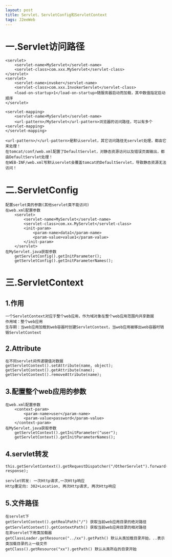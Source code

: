 ```yaml
---
layout: post
title: Servlet、ServletConfig和ServletContext
tags: J2eeWeb
---
```

# 一.Servlet访问路径
	<servlet>
		<servlet-name>MyServlet</servlet-name>
		<servlet-class>com.xxx.MyServlet</servlet-class>
	</servlet>
	<servlet>
		<servlet-name>invoker</servlet-name>
		<servlet-class>com.xxx.InvokerServlet</servlet-class>
		<load-on-startup>1</load-on-startup>随服务器启动而加载，其中数值指定启动顺序
	</servlet>
	
	<servlet-mapping>
		<servlet-name>MyServlet</servlet-name>
		<url-pattern>/MyServlet</url-pattern>浏览器的访问路径，可以有多个<servlet-mapping>
	</servlet-mapping>	

	<url-pattern>/</url-pattern>是默认servlet，其它访问路径无servlet处理，都由它来处理！
	在tomcat/conf/web.xml配置了DefaultServlet，对静态资源访问以及错误页面输出，都由DefaultServlet处理！
	在WEB-INF/web.xml写默认servlet会覆盖tomcat的DefaultServlet，导致静态资源无法访问！			
						
# 二.ServletConfig
	配置serlet类的参数(其他servlet类不能访问)
	在web.xml配置参数
		<servlet>
			<servlet-name>MyServlet</servlet-name>
			<servlet-class>com.xx.MyServlet</servlet-class>
			<init-param>
				<param-name>data1</param-name>
				<param-value>value1</param-value>
			</init-param>
		</servlet>
	在MyServlet.java获取参数
		getServletConfig().getInitParameter();
		getServletConfig().getInitParameterNames();    
    
# 三.ServletContext

## 1.作用
	一个ServletContext对应于整个web应用，作为域对象在整个web应用范围内共享数据
	作用域：整个web应用
	生存期：当web应用加载到web容器时创建ServletContext，当web应用被移出web容器时销毁ServletContext
	
## 2.Attribute
	在不同servlet间传递键值对数据
	getServletContext().setAttribute(name, object);
	getServletContext().getAttribute(name);
	getServletContext().removeAttribute(name);

## 3.配置整个web应用的参数
	在web.xml配置参数
		<context-param>
			<param-name>user</param-name>
			<param-value>password</param-value>
		</context-param>
	在MyServlet.java获取参数
		getServletContext().getInitParameter("user");
		getServletContext().getInitParameterNames();

## 4.servlet转发
	this.getServletContext().getRequestDispatcher("/OtherServlet").forward(request, response);
								 
	servlet转发: 一次Http请求,一次Http响应
	Http重定向: 302+Location, 两次Http请求, 两次Http响应


## 5.文件路径	
	在servlet下
	getServletContext().getRealPath("/") 获取当前web应用目录的绝对路径
	getServletContext().getContextPath() 获取当前web应用目录的相对路径
	在非servlet下用类加载器
	getClassLoader.getResource("../xx").getPath() 默认从类加载目录开始，..表示类加载目录的上一级文件
	getClass().getResource("xx").getPath() 默认从类所在的目录开始